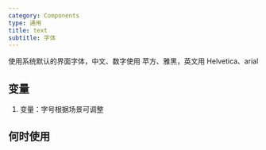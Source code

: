```yaml
---
category: Components
type: 通用
title: text
subtitle: 字体
---
```


使用系统默认的界面字体，中文、数字使用 苹方、雅黑，英文用 Helvetica、arial

## 变量

1. 变量：字号根据场景可调整

## 何时使用
